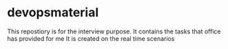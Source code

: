 # devopsmaterial
This repostiory is for the interview purpose.
It contains the tasks that office has provided for me 
It is created on the real time scenarios 
